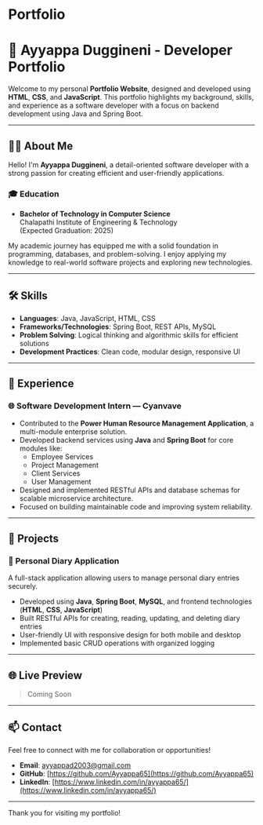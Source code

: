 # Portfolio
# 💼 Ayyappa Duggineni - Developer Portfolio

Welcome to my personal **Portfolio Website**, designed and developed using **HTML**, **CSS**, and **JavaScript**. This portfolio highlights my background, skills, and experience as a software developer with a focus on backend development using Java and Spring Boot.

---

## 👨‍💻 About Me

Hello! I'm **Ayyappa Duggineni**, a detail-oriented software developer with a strong passion for creating efficient and user-friendly applications.

### 🎓 Education

- **Bachelor of Technology in Computer Science**  
  Chalapathi Institute of Engineering & Technology  
  (Expected Graduation: 2025)

My academic journey has equipped me with a solid foundation in programming, databases, and problem-solving. I enjoy applying my knowledge to real-world software projects and exploring new technologies.

---

## 🛠️ Skills

- **Languages**: Java, JavaScript, HTML, CSS  
- **Frameworks/Technologies**: Spring Boot, REST APIs, MySQL  
- **Problem Solving**: Logical thinking and algorithmic skills for efficient solutions  
- **Development Practices**: Clean code, modular design, responsive UI  

---

## 💼 Experience

### 🌐 Software Development Intern — Cyanvave

- Contributed to the **Power Human Resource Management Application**, a multi-module enterprise solution.
- Developed backend services using **Java** and **Spring Boot** for core modules like:
  - Employee Services
  - Project Management
  - Client Services
  - User Management
- Designed and implemented RESTful APIs and database schemas for scalable microservice architecture.
- Focused on building maintainable code and improving system reliability.

---

## 📌 Projects

### 📖 Personal Diary Application

A full-stack application allowing users to manage personal diary entries securely.

- Developed using **Java**, **Spring Boot**, **MySQL**, and frontend technologies (**HTML**, **CSS**, **JavaScript**)
- Built RESTful APIs for creating, reading, updating, and deleting diary entries
- User-friendly UI with responsive design for both mobile and desktop
- Implemented basic CRUD operations with organized logging

---

## 🌐 Live Preview

> Coming Soon

---

## 📫 Contact

Feel free to connect with me for collaboration or opportunities!

- **Email**: [ayyappad2003@gmail.com](ayyappad2003@gmail.com)
- **GitHub**: [https://github.com/Ayyappa65](https://github.com/Ayyappa65)
- **LinkedIn**: [https://www.linkedin.com/in/ayyappa65/](https://www.linkedin.com/in/ayyappa65/)

---

Thank you for visiting my portfolio!
